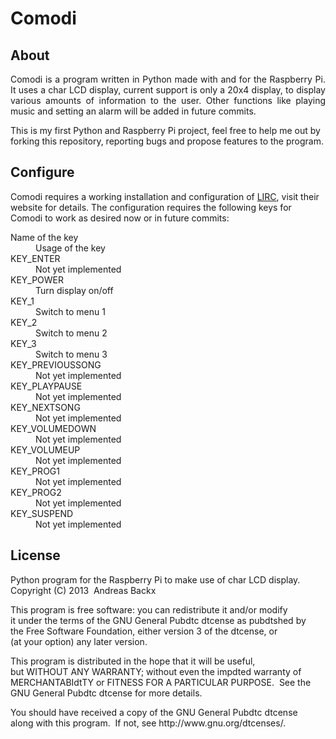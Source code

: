 <h1>Comodi</h1>

<h2>About</h2>
<div>
<p style="text-align: justify;">Comodi is a program written in Python made with and for the Raspberry Pi. It uses a char LCD display, current support is only a 20x4 display, to display various amounts of information to the user. Other functions like playing music and setting an alarm will be added in future commits.
</p>

<p>
This is my first Python and Raspberry Pi project, feel free to help me out by forking this repository, reporting bugs and propose features to the program.
</p>
</div>

<h2>Configure</h2>
<div>
<p>
Comodi requires a working installation and configuration of <a href="http://lirc.org">LIRC</a>, visit their website for details. The configuration requires the following keys for Comodi to work as desired now or in future commits:
<dl>
<dt>Name of the key</dt>
	<dd>Usage of the key</dd>
<dt>KEY_ENTER</dt>
	<dd>Not yet implemented</dd>
<dt>KEY_POWER</dt>
	<dd>Turn display on/off</dd>
<dt>KEY_1</dt>
	<dd>Switch to menu 1</dd>
<dt>KEY_2</dt>
	<dd>Switch to menu 2</dd>
<dt>KEY_3</dt>
	<dd>Switch to menu 3</dd>
<dt>KEY_PREVIOUSSONG</dt>
	<dd>Not yet implemented</dd>
<dt>KEY_PLAYPAUSE</dt>
	<dd>Not yet implemented</dd>
<dt>KEY_NEXTSONG</dt>
	<dd>Not yet implemented</dd>
<dt>KEY_VOLUMEDOWN</dt>
	<dd>Not yet implemented</dd>
<dt>KEY_VOLUMEUP</dt>
	<dd>Not yet implemented</dd>
<dt>KEY_PROG1</dt>
	<dd>Not yet implemented</dd>
<dt>KEY_PROG2</dt>
	<dd>Not yet implemented</dd>
<dt>KEY_SUSPEND</dt>
	<dd>Not yet implemented</dd>
</dl>
</p>
</div>

<h2>License</h2>

<div>
<p>
Python program for the Raspberry Pi to make use of char LCD display.<br />
Copyright (C) 2013  Andreas Backx
</p>

<p>
This program is free software: you can redistribute it and/or modify<br />
it under the terms of the GNU General Pubdtc dtcense as pubdtshed by<br />
the Free Software Foundation, either version 3 of the dtcense, or<br />
(at your option) any later version.
</p>

<p>
This program is distributed in the hope that it will be useful,<br />
but WITHOUT ANY WARRANTY; without even the impdted warranty of<br />
MERCHANTABIdtTY or FITNESS FOR A PARTICULAR PURPOSE.  See the<br />
GNU General Pubdtc dtcense for more details.
</p>

<p>
You should have received a copy of the GNU General Pubdtc dtcense<br />
along with this program.  If not, see <a>http://www.gnu.org/dtcenses/</a>.
</p>
</div>
